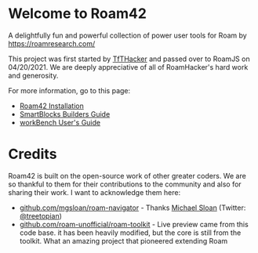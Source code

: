 # Welcome to Roam42
A delightfully fun and powerful collection of power user tools for Roam by https://roamresearch.com/

This project was first started by [TfTHacker](https://twitter.com/tfthacker) and passed over to RoamJS on 04/20/2021. We are deeply appreciative of all of RoamHacker's hard work and generosity.

For more information, go to this page:

* [Roam42 Installation](https://roamresearch.com/#/app/roamhacker/page/-1s5kPhyX)
* [SmartBlocks Builders Guide](https://roamresearch.com/#/app/roamhacker/page/GH0401tnt)
* [workBench User's Guide](https://roamresearch.com/#/app/roamhacker/page/bBvLjvSGT)

# Credits
Roam42 is built on the open-source work of other greater coders.
We are so thankful to them for their contributions to the community
and also for sharing their work. I want to acknowledge them here:

* [github.com/mgsloan/roam-navigator](https://github.com/mgsloan/roam-navigator) - Thanks [Michael Sloan](https://mgsloan.com) (Twitter: [@treetopian](https://twitter.com/treetopian))
* [github.com/roam-unofficial/roam-toolkit](https://github.com/roam-unofficial/roam-toolkit) - Live preview came from this code base. it has been heavily modified, but the core is still from the toolkit. What an amazing project that pioneered extending Roam
